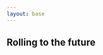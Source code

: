 ```yaml
---
layout: base
---
```


## Rolling to the future


<div id="subbrands"></div>

<script src="{{ '/assets/js/Sub_Brands.js' | relative_url }}"></script>
